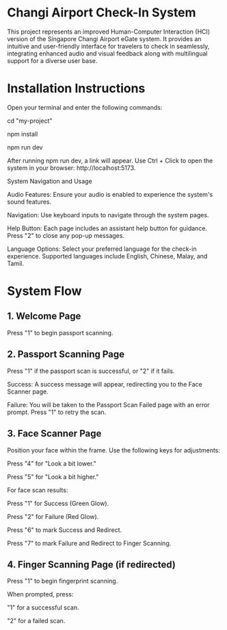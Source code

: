 # Changi Airport Check-In System

This project represents an improved Human-Computer Interaction (HCI) version of the Singapore Changi Airport eGate system. It provides an intuitive and user-friendly interface for travelers to check in seamlessly, integrating enhanced audio and visual feedback along with multilingual support for a diverse user base.

# Installation Instructions

Open your terminal and enter the following commands:

cd "my-project"

npm install

npm run dev

After running npm run dev, a link will appear. Use Ctrl + Click to open the system in your browser: http://localhost:5173.

System Navigation and Usage

Audio Features: Ensure your audio is enabled to experience the system's sound features.

Navigation: Use keyboard inputs to navigate through the system pages.

Help Button: Each page includes an assistant help button for guidance. Press "2" to close any pop-up messages.

Language Options: Select your preferred language for the check-in experience. Supported languages include English, Chinese, Malay, and Tamil.

# System Flow

## 1. Welcome Page

Press "1" to begin passport scanning.

## 2. Passport Scanning Page

Press "1" if the passport scan is successful, or "2" if it fails.

Success: A success message will appear, redirecting you to the Face Scanner page.

Failure: You will be taken to the Passport Scan Failed page with an error prompt. Press "1" to retry the scan.

## 3. Face Scanner Page

Position your face within the frame. Use the following keys for adjustments:

Press "4" for "Look a bit lower."

Press "5" for "Look a bit higher."

For face scan results:

Press "1" for Success (Green Glow).

Press "2" for Failure (Red Glow).

Press "6" to mark Success and Redirect.

Press "7" to mark Failure and Redirect to Finger Scanning.

## 4. Finger Scanning Page (if redirected)

Press "1" to begin fingerprint scanning.

When prompted, press:

"1" for a successful scan.

"2" for a failed scan.

